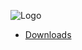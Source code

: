 ![Logo](https://1.bp.blogspot.com/-08oX5idcags/Wzi_40d8hMI/AAAAAAAAKkI/tYv-0_K0ggUfMxwFhjPIVD-Dj2xfYe2QwCLcBGAs/s1600/logo_bg.png)

- [Downloads](/downloads)
